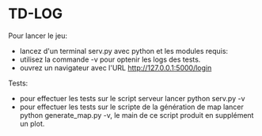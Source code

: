 # TD-LOG

Pour lancer le jeu:

* lancez d'un terminal serv.py avec python et les modules requis:
* utilisez la commande -v pour optenir les logs des tests.
* ouvrez un navigateur avec l'URL http://127.0.0.1:5000/login

Tests:
* pour effectuer les tests sur le script serveur lancer python serv.py -v
* pour effectuer les tests sur le scripte de la génération de map lancer python generate_map.py -v, le main de ce script produit en supplément un plot.
